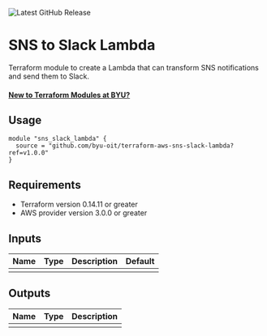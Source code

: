 ![Latest GitHub Release](https://img.shields.io/github/v/release/byu-oit/terraform-aws-sns-slack-lambda?sort=semver)

# SNS to Slack Lambda

Terraform module to create a Lambda that can transform SNS notifications and send them to Slack.

#### [New to Terraform Modules at BYU?](https://devops.byu.edu/terraform/index.html)

## Usage

```hcl
module "sns_slack_lambda" {
  source = "github.com/byu-oit/terraform-aws-sns-slack-lambda?ref=v1.0.0"
}
```

## Requirements

* Terraform version 0.14.11 or greater
* AWS provider version 3.0.0 or greater

## Inputs

| Name | Type  | Description | Default |
| --- | --- | --- | --- |
| | | | |

## Outputs

| Name | Type | Description |
| ---  | ---  | --- |
| | | |
